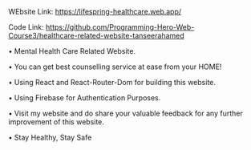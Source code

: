 WEbsite Link: https://lifespring-healthcare.web.app/


Code Link: https://github.com/Programming-Hero-Web-Course3/healthcare-related-website-tanseerahamed


•	Mental Health Care Related Website.


•	You can get best counselling service at ease from your HOME!


•	Using React and React-Router-Dom for building this website.


•	Using Firebase for Authentication Purposes.


•	Visit my website and do share your valuable feedback for any further improvement of this website.


•	Stay Healthy, Stay Safe
